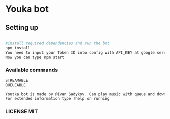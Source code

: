 # Youka bot

## Setting up

``` bash

#install required dependencies and run the bot
npm install
You need to input your Token ID into config with API_KEY at google services
Now you can type npm start

```

### Available commands

``` bash
STREAMABLE
QUEUEABLE

Youtka bot is made by @Ivan Sadykov. Can play music with queue and downloading song from  youtube playlists
For extended information type !help on running

```

### LICENSE MIT